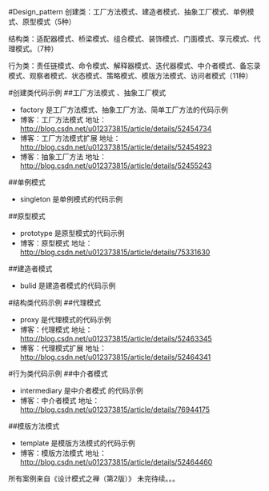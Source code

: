 #Design_pattern
创建类：工厂方法模式、建造者模式、抽象工厂模式、单例模式、原型模式（5种）

结构类：适配器模式、桥梁模式、组合模式、装饰模式、门面模式、享元模式、代理模式。（7种）

行为类：责任链模式、命令模式、解释器模式、迭代器模式、中介者模式、备忘录模式、观察者模式、状态模式、策略模式、模版方法模式、访问者模式（11种）


#创建类代码示例
##工厂方法模式 、抽象工厂模式
* factory 是工厂方法模式、抽象工厂方法、简单工厂方法的代码示例
* 博客：工厂方法模式 地址：http://blog.csdn.net/u012373815/article/details/52454734
* 博客：工厂方法模式扩展 地址：http://blog.csdn.net/u012373815/article/details/52454923
* 博客：抽象工厂方法 地址：http://blog.csdn.net/u012373815/article/details/52455243

##单例模式
* singleton 是单例模式的代码示例

##原型模式
* prototype 是原型模式的代码示例
* 博客：原型模式 地址：http://blog.csdn.net/u012373815/article/details/75331630

##建造者模式
* bulid 是建造者模式的代码示例


#结构类代码示例
##代理模式
* proxy 是代理模式的代码示例
* 博客：代理模式 地址：http://blog.csdn.net/u012373815/article/details/52463345
* 博客：代理模式扩展 地址：http://blog.csdn.net/u012373815/article/details/52464341

#行为类代码示例
##中介者模式
* intermediary 是中介者模式 的代码示例
* 博客：中介者模式 地址：http://blog.csdn.net/u012373815/article/details/76944175

##模版方法模式
* template 是模版方法模式的代码示例
* 博客：模版方法模式 地址：http://blog.csdn.net/u012373815/article/details/52464460




所有案例来自《设计模式之禅（第2版）》
未完待续。。。
